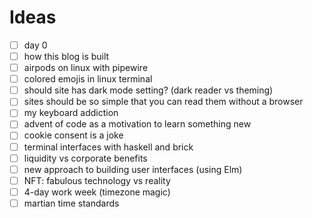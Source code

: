 # Ideas

- [ ] day 0
- [ ] how this blog is built
- [ ] airpods on linux with pipewire
- [ ] colored emojis in linux terminal
- [ ] should site has dark mode setting? (dark reader vs theming)
- [ ] sites should be so simple that you can read them without a browser
- [ ] my keyboard addiction
- [ ] advent of code as a motivation to learn something new
- [ ] cookie consent is a joke
- [ ] terminal interfaces with haskell and brick
- [ ] liquidity vs corporate benefits
- [ ] new approach to building user interfaces (using Elm)
- [ ] NFT: fabulous technology vs reality
- [ ] 4-day work week (timezone magic)
- [ ] martian time standards
